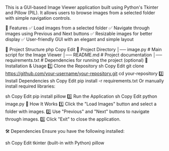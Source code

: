 This is a GUI-based Image Viewer application built using Python's Tkinter and Pillow (PIL). It allows users to browse images from a selected folder with simple navigation controls.

📌 Features
✅ Load images from a selected folder
✅ Navigate through images using Previous and Next buttons
✅ Resizable images for better display
✅ User-friendly GUI with an elegant and simple layout

📁 Project Structure
php
Copy
Edit
📂 Project Directory
│── image.py         # Main script for the Image Viewer
│── README.md        # Project documentation
│── requirements.txt # Dependencies for running the project (optional)
🚀 Installation & Usage
1️⃣ Clone the Repository
sh
Copy
Edit
git clone https://github.com/your-username/your-repository.git
cd your-repository
2️⃣ Install Dependencies
sh
Copy
Edit
pip install -r requirements.txt
Or manually install required libraries:

sh
Copy
Edit
pip install pillow
3️⃣ Run the Application
sh
Copy
Edit
python image.py
🎯 How It Works
1️⃣ Click the "Load Images" button and select a folder with images.
2️⃣ Use "Previous" and "Next" buttons to navigate through images.
3️⃣ Click "Exit" to close the application.

🛠 Dependencies
Ensure you have the following installed:

sh
Copy
Edit
tkinter (built-in with Python)
pillow
